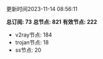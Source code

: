 更新时间2023-11-14 08:56:11

**总订阅: 73**
**总节点: 821**
**有效节点: 222**
- v2ray节点: 184
- trojan节点: 18
- ss节点: 20

